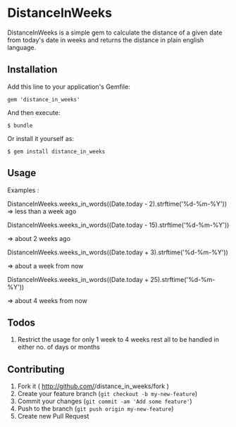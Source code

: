 # DistanceInWeeks

DistanceInWeeks is a simple gem to calculate the distance of a given date from today's date in weeks and returns the distance in plain english language.

## Installation

Add this line to your application's Gemfile:

    gem 'distance_in_weeks'

And then execute:

    $ bundle

Or install it yourself as:

    $ gem install distance_in_weeks

## Usage

Examples :

DistanceInWeeks.weeks_in_words((Date.today - 2).strftime('%d-%m-%Y')) 
=> less than a week ago

DistanceInWeeks.weeks_in_words((Date.today - 15).strftime('%d-%m-%Y'))

=> about 2 weeks ago

DistanceInWeeks.weeks_in_words((Date.today + 3).strftime('%d-%m-%Y'))

=> about a week from now

DistanceInWeeks.weeks_in_words((Date.today + 25).strftime('%d-%m-%Y'))

=> about 4 weeks from now

## Todos

1. Restrict the usage for only 1 week to 4 weeks rest all to be handled in either no. of days or months

## Contributing

1. Fork it ( http://github.com/<my-github-username>/distance_in_weeks/fork )
2. Create your feature branch (`git checkout -b my-new-feature`)
3. Commit your changes (`git commit -am 'Add some feature'`)
4. Push to the branch (`git push origin my-new-feature`)
5. Create new Pull Request
